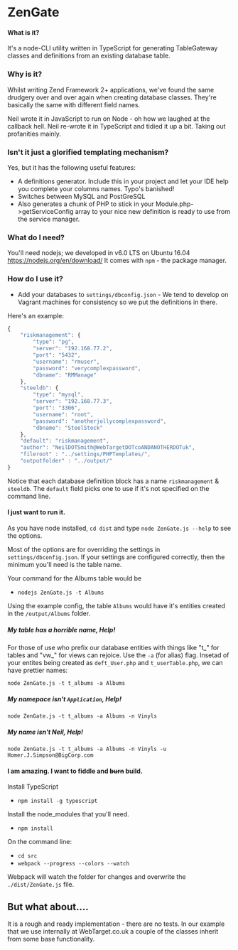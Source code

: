 # ZenGate

#### What is it?
It's a node-CLI utility written in TypeScript for generating TableGateway classes and definitions from an existing database table.

### Why is it?
  Whilst writing Zend Framework 2+ applications, we've found the same drudgery over and over again when creating database classes. They're basically the same with different field names.

  Neil wrote it in JavaScript to run on Node - oh how we laughed at the callback hell. Neil re-wrote it in TypeScript and tidied it up a bit. Taking out profanities mainly.

### Isn't it just a glorified templating mechanism?
Yes, but it has the following useful features:

- A definitions generator. Include this in your project and let your IDE help you complete your columns names. Typo's banished!
- Switches between MySQL and PostGreSQL
- Also generates a chunk of PHP to stick in your Module.php->getServiceConfig array to your nice new definition is ready to use from the service manager.


### What do I need?
You'll need nodejs; we developed in v6.0 LTS on Ubuntu 16.04 https://nodejs.org/en/download/ It comes with `npm` - the package manager.


### How do I use it?
- Add your databases to `settings/dbconfig.json` - We tend to develop on Vagrant machines for consistency so we put the definitions in there.

Here's an example:

```JavaScript
{
    "riskmanagement": {
        "type": "pg",
        "server": "192.168.77.2",
        "port": "5432",
        "username": "rmuser",
        "password": "verycomplexpassword",
        "dbname": "RMManage"
    },
    "steeldb": {
        "type": "mysql",
        "server": "192.168.77.3",
        "port": "3306",
        "username": "root",
        "password": "anotherjollycomplexpassword",
        "dbname": "SteelStock"
    },
    "default": "riskmanagement",
    "author": "NeilDOTSmith@WebTargetDOTcoANDANOTHERDOTuk",
    "fileroot" : "../settings/PHPTemplates/",
    "outputfolder" : "../output/"
}

```
Notice that each database definition block has a name `riskmanagement` & `steeldb`. The `default` field picks one to use if it's not specified on the command line.

#### I just want to run it.
As you have node installed, `cd dist` and type `node ZenGate.js --help` to see the options.

Most of the options are for overriding the settings in `settings/dbconfig.json`. If your settings are configured correctly, then the minimum you'll need is the table name.

Your command for the Albums table would be

 - `nodejs ZenGate.js -t Albums`

Using the example config, the table `Albums` would have it's entities created in the `/output/Albums` folder.

##### My table has a _horrible_ name, Help!
For those of use who prefix our database entities with things like "t\_" for tables and "vw\_" for views can rejoice. Use the `-a` (for alias) flag. Insetad of your entites being created as `deft_User.php` and `t_userTable.php`, we can have prettier names:

`node ZenGate.js -t t_albums -a Albums`

##### My namepace isn't `Application`, Help!

`node ZenGate.js -t t_albums -a Albums -n Vinyls`

##### My name isn't Neil, Help!
`node ZenGate.js -t t_albums -a Albums -n Vinyls -u Homer.J.Simpson@BigCorp.com`



#### I am amazing. I want to fiddle and ~~burn~~ build.

Install TypeScript

- `npm install -g typescript`

Install the node_modules that you'll need.

- `npm install`

On the command line:

- `cd src`
- `webpack --progress --colors --watch`

Webpack will watch the folder for changes and overwrite the `./dist/ZenGate.js` file.

## But what about....
It is a rough and ready implementation - there are no tests. In our example that we use internally at WebTarget.co.uk a couple of the classes inherit from some base functionality.
